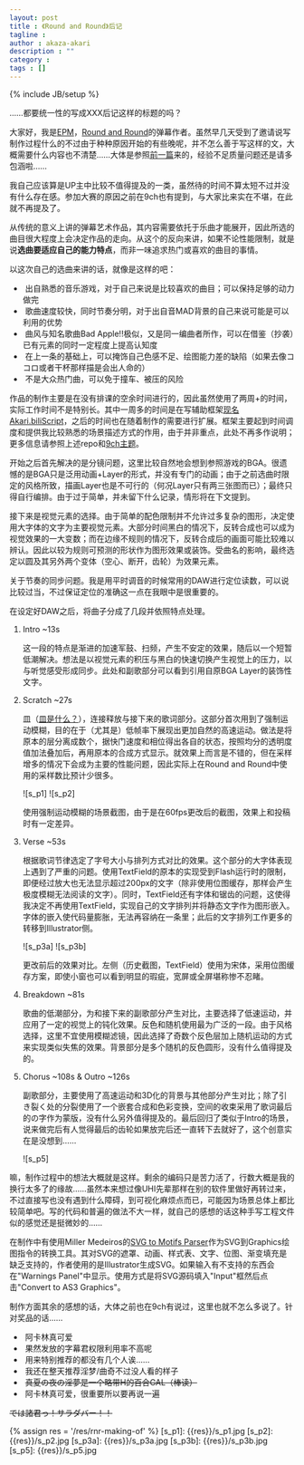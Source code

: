 ```yaml
---
layout: post
title : 《Round and Round》后记
tagline : 
author : akaza-akari
description : ""
category : 
tags : []
---
```

{% include JB/setup %}

……都要统一性的写成XXX后记这样的标题的吗？

<!-- break -->

大家好，我是[EPM](http://space.bilibili.tv/3166)，[Round and Round](http://www.bilibili.tv/video/av410205/)的弹幕作者。虽然早几天受到了邀请说写制作过程什么的不过由于种种原因开始的有些晚呢，并不怎么善于写这样的文，大概需要什么内容也不清楚……大体是参照[前一篇](http://biliscript-syndicate.github.com/news/2013/02/14/kokoro-making-of.html)来的，经验不足质量问题还是请多包涵啦……

我自己应该算是UP主中比较不值得提及的一类，虽然待的时间不算太短不过并没有什么存在感。参加大赛的原因之前在9ch也有提到，与大家比来实在不堪，在此就不再提及了。

从传统的意义上讲的弹幕艺术作品，其内容需要依托于乐曲才能展开，因此所选的曲目很大程度上会决定作品的走向。从这个的反向来讲，如果不论性能限制，就是说**选曲要适应自己的能力特点**，而非一味追求热门或喜欢的曲目的事情。

以这次自己的选曲来讲的话，就像是这样的吧：

* &nbsp;出自熟悉的音乐游戏，对于自己来说是比较喜欢的曲目；可以保持足够的动力做完
* &nbsp;歌曲速度较快，同时节奏分明，对于出自音MAD背景的自己来说可能是可以利用的优势
* &nbsp;曲风与知名歌曲Bad Apple!!极似，又是同一编曲者所作，可以在借鉴（抄袭）已有元素的同时一定程度上提高认知度
* &nbsp;在上一条的基础上，可以掩饰自己色感不足、绘图能力差的缺陷（如果去像ココロ或者干杯那样描是会出人命的）
* &nbsp;不是大众热门曲，可以免于撞车、被压的风险

作品的制作主要是在没有排课的空余时间进行的，因此虽然使用了两周+的时间，实际工作时间不是特别长。其中一周多的时间是在写辅助框架[现名Akari.biliScript](https://github.com/akaza-akari/Akari.biliScript)，之后的时间也在随着制作的需要进行扩展。框架主要起到时间调度和提供我比较熟悉的场景描述方式的作用，由于并非重点，此处不再多作说明；更多信息请参照上述repo和[9ch主题](http://9ch.co/t54006,1-1.html)。

开始之后首先解决的是分镜问题，这里比较自然地会想到参照游戏的BGA。很遗憾的是BGA只是泛用动画+Layer的形式，并没有专门的动画；由于之前选曲时限定的风格所致，描画Layer也是不可行的（何况Layer只有两三张图而已）；最终只得自行编排。由于过于简单，并未留下什么记录，情形将在下文提到。

接下来是视觉元素的选择。由于简单的配色限制并不允许过多复杂的图形，决定使用大字体的文字为主要视觉元素。大部分时间黑白的情况下，反转合成也可以成为视觉效果的一大变数；而在边缘不规则的情况下，反转合成后的画面可能比较难以辨认。因此以较为规则可预测的形状作为图形效果或装饰。受曲名的影响，最终选定以圆及其另外两个变体（空心、断开，齿轮）为效果元素。

关于节奏的同步问题。我是用平时调音的时候常用的DAW进行定位读数，可以说比较过当，不过保证定位的准确这一点在我眼中是很重要的。

在设定好DAW之后，将曲子分成了几段并依照特点处理。

1. Intro ~13s

    这一段的特点是渐进的加速军鼓、扫频，产生不安定的效果，随后以一个短暂低潮解决。想法是以视觉元素的积压与黑白的快速切换产生视觉上的压力，以与听觉感受形成同步。此处和副歌部分可以看到引用自原BGA Layer的装饰性文字。

2. Scratch ~27s

    皿（[皿是什么？](http://www.nicovideo.jp/watch/sm15759010)），连接释放与接下来的歌词部分。这部分首次用到了强制运动模糊，目的在于（尤其是）低帧率下展现出更加自然的高速运动。做法是将原本的层分离成数个，据快门速度和相位得出各自的状态，按照均分的透明度值加法叠加后，再用原本的合成方式显示。就效果上而言是不错的，但在采样增多的情况下会成为主要的性能问题，因此实际上在Round and Round中使用的采样数比预计少很多。

    ![s_p1] ![s_p2]

    使用强制运动模糊的场景截图，由于是在60fps更改后的截图，效果上和投稿时有一定差异。

3. Verse ~53s

    根据歌词节律选定了字号大小与排列方式对比的效果。这个部分的大字体表现上遇到了严重的问题。使用TextField的原本的实现受到Flash运行时的限制，即便经过放大也无法显示超过200px的文字（除非使用位图缓存，那样会产生极度模糊无法阅读的文字）。同时，TextField还有字体和锯齿的问题，这使得我决定不再使用TextField，实现自己的文字排列并将静态文字作为图形嵌入。字体的嵌入使代码量膨胀，无法再容纳在一条里；此后的文字排列工作更多的转移到Illustrator侧。

    ![s_p3a] ![s_p3b]

    更改前后的效果对比。左侧（历史截图，TextField）使用为宋体，采用位图缓存方案，即使小窗也可以看到明显的瑕疵，宽屏或全屏堪称惨不忍睹。

4. Breakdown ~81s

    歌曲的低潮部分，为和接下来的副歌部分产生对比，主要选择了低速运动，并应用了一定的视觉上的钝化效果。反色和随机使用最为广泛的一段。由于风格选择，这里不宜使用模糊滤镜，因此选择了奇数个反色层加上随机运动的方式来实现类似失焦的效果。背景部分是多个随机的反色圆形，没有什么值得提及的。

5. Chorus ~108s & Outro ~126s

    副歌部分，主要使用了高速运动和3D化的背景与其他部分产生对比；除了引き裂く处的分裂使用了一个嵌套合成和色彩变换，空间的收束采用了歌词最后的の字作为蒙版，没有什么另外值得提及的。最后回归了类似于Intro的场景，说来做完后有人觉得最后的齿轮如果放完后还一直转下去就好了，这个创意实在是没想到……

    ![s_p5]

嘛，制作过程中的想法大概就是这样。剩余的编码只是苦力活了，行数大概是我的换行太多了的缘故……虽然本来想过像UHI先辈那样在别的软件里做好再转过来，不过直接写也没有遇到什么障碍，到可视化麻烦点而已，可能因为场景总体上都比较简单吧。写的代码和普遍的做法不大一样，就自己的感想的话这种手写工程文件似的感觉还是挺微妙的……

在制作中有使用Miller Medeiros的[SVG to Motifs Parser](http://blog.millermedeiros.com/converting-svg-to-five3d-flash-vector-graphics-and-html5-canvas/)作为SVG到Graphics绘图指令的转换工具。其对SVG的遮罩、动画、样式表、文字、位图、渐变填充是缺乏支持的，作者使用的是Illustrator生成SVG。如果输入有不支持的东西会在"Warnings Panel"中显示。使用方式是将SVG源码填入"Input"框然后点击"Convert to AS3 Graphics"。

制作方面其余的感想的话，大体之前也在9ch有说过，这里也就不怎么多说了。针对奖品的话……

* &nbsp;阿卡林真可爱
* &nbsp;果然发放的字幕君权限利用率不高呢
* &nbsp;用来特别推荐的都没有几个人诶……
* &nbsp;我还在整天推荐淫梦/曲奇不过没人看的样子
* &nbsp;<strike>真夏の夜の淫夢是一个略带H的百合GAL（棒读）</strike>
* &nbsp;阿卡林真可爱，很重要所以要再说一遍

<strike>では諸君っ！サラダバー！！</strike>

{% assign res = '/res/rnr-making-of' %}
[s_p1]: {{res}}/s_p1.jpg
[s_p2]: {{res}}/s_p2.jpg
[s_p3a]: {{res}}/s_p3a.jpg
[s_p3b]: {{res}}/s_p3b.jpg
[s_p5]: {{res}}/s_p5.jpg